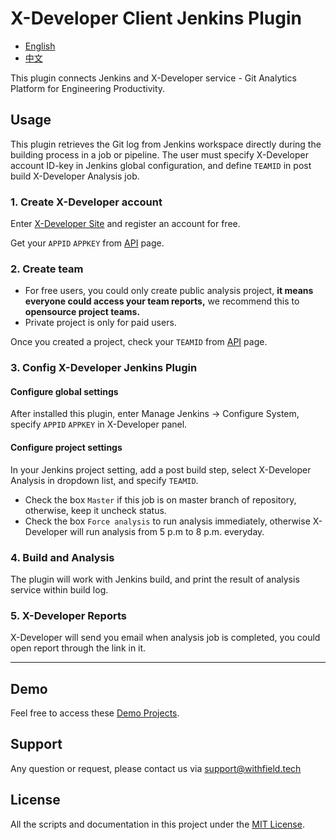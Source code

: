 # X-Developer Client Jenkins Plugin

- [English](https://github.com/FieldTech/x-developer-client-plugin/blob/master/README.md)
- [中文](https://github.com/FieldTech/x-developer-client-plugin/blob/master/README-zh-cn.md)

This plugin connects Jenkins and X-Developer service - Git Analytics Platform for Engineering Productivity.

## Usage

This plugin retrieves the Git log from Jenkins workspace directly during the building process in a job or pipeline. The user must specify X-Developer account ID-key in Jenkins global configuration, and define `TEAMID` in post build X-Developer Analysis job.

### 1. Create X-Developer account

Enter [X-Developer Site](https://x-developer.cn) and register an account for free.

Get your `APPID` `APPKEY` from [API](https://x-developer.cn/accounts/api) page.

### 2. Create team

- For free users, you could only create public analysis project, **it means everyone could access your team reports,** we recommend this to **opensource project teams.**
- Private project is only for paid users.

Once you created a project, check your `TEAMID` from [API](https://x-developer.cn/accounts/api) page.

### 3. Config X-Developer Jenkins Plugin

#### Configure global settings

After installed this plugin, enter Manage Jenkins -> Configure System, specify `APPID` `APPKEY` in X-Developer panel.

#### Configure project settings

In your Jenkins project setting, add a post build step, select X-Developer Analysis in dropdown list, and specify `TEAMID`.

- Check the box `Master` if this job is on master branch of repository, otherwise, keep it uncheck status.
- Check the box `Force analysis` to run analysis immediately, otherwise X-Developer will run analysis from 5 p.m to 8 p.m. everyday.

### 4. Build and Analysis

The plugin will work with Jenkins build, and print the result of analysis service within build log.

### 5. X-Developer Reports

X-Developer will send you email when analysis job is completed, you could open report through the link in it.

---

## Demo

Feel free to access these [Demo Projects](https://x-developer.cn/projects/).

## Support

Any question or request, please contact us via [support@withfield.tech](mailto:support@withfield.tech)

## License

All the scripts and documentation in this project under the [MIT License](https://github.com/FieldTech/x-developer-analysis-actions/blob/master/LICENSE).